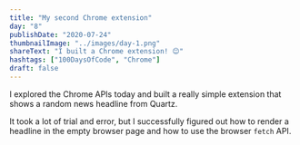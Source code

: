 ```yaml
---
title: "My second Chrome extension"
day: "8"
publishDate: "2020-07-24"
thumbnailImage: "../images/day-1.png"
shareText: "I built a Chrome extension! 😊"
hashtags: ["100DaysOfCode", "Chrome"]
draft: false
---
```


I explored the Chrome APIs today and built a really simple extension that shows a random news headline from Quartz.

It took a lot of trial and error, but I successfully figured out how to render a headline in the empty browser page and how to use the browser `fetch` API.

<!-- You can check out <a href="https://doggiedesigner.com/wp-content/uploads/2018/07/Bernese-Mountain-Dog-1.jpg" target="_blank">my extension on GitHub</a>. -->

